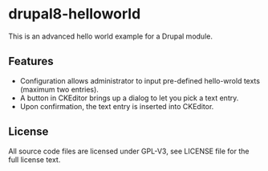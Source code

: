 # drupal8-helloworld
This is an advanced hello world example for a Drupal module.

## Features
- Configuration allows administrator to input pre-defined hello-wrold texts (maximum two entries).
- A button in CKEditor brings up a dialog to let you pick a text entry.
- Upon confirmation, the text entry is inserted into CKEditor.

## License
All source code files are licensed under GPL-V3, see LICENSE file for the full license text.
